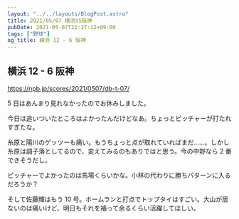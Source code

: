 ```yaml
---
layout: "../../layouts/BlogPost.astro"
title: 2021/05/07 横浜VS阪神
pubDate: 2021-05-07T21:27:12+09:00
tags: ["野球"]
og_title: 横浜 12 - 6 阪神
---
```


## 横浜 12 - 6 阪神

https://npb.jp/scores/2021/0507/db-t-07/

5 日はあんまり見れなかったのでお休みしました。

今日は追いついたところはよかったんだけどなあ。ちょっとピッチャーが打たれすぎたな。

糸原と陽川のゲッツーも痛い。もうちょっと点が取れていればまだ……。しかし糸原は調子落としてるので、変えてみるのもありではと思う。今の中野なら 2 番できそうだし。

ピッチャーでよかったのは馬場くらいかな。小林の代わりに勝ちパターンに入るだろうか？

そして佐藤輝はもう 10 号。ホームランと打点でトップタイはすごい。大山が居ないのは痛いけど、明日もそれを補って余るくらい活躍してほしい。
